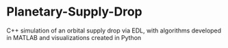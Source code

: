 # Planetary-Supply-Drop
C++ simulation of an orbital supply drop via EDL, with algorithms developed in MATLAB and visualizations created in Python
